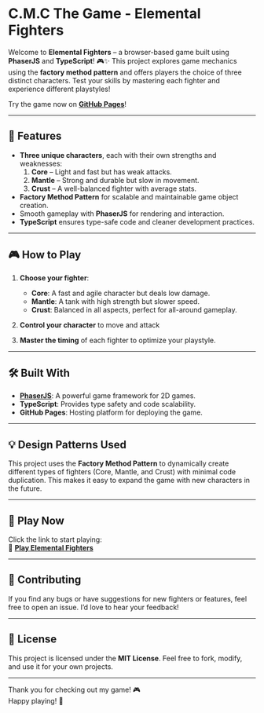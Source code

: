 # **C.M.C The Game - Elemental Fighters**

Welcome to **Elemental Fighters** – a browser-based game built using **PhaserJS** and **TypeScript**! 🎮✨ This project explores game mechanics using the **factory method pattern** and offers players the choice of three distinct characters. Test your skills by mastering each fighter and experience different playstyles!

Try the game now on **[GitHub Pages](https://lugrion.github.io/cmc-game/)**!  

---

## 🚀 **Features**
- **Three unique characters**, each with their own strengths and weaknesses:
  1. **Core** – Light and fast but has weak attacks.
  2. **Mantle** – Strong and durable but slow in movement.
  3. **Crust** – A well-balanced fighter with average stats.
- **Factory Method Pattern** for scalable and maintainable game object creation.
- Smooth gameplay with **PhaserJS** for rendering and interaction.
- **TypeScript** ensures type-safe code and cleaner development practices.

---

## 🎮 **How to Play**
1. **Choose your fighter**:
   - **Core**: A fast and agile character but deals low damage.
   - **Mantle**: A tank with high strength but slower speed.
   - **Crust**: Balanced in all aspects, perfect for all-around gameplay.

2. **Control your character** to move and attack
3. **Master the timing** of each fighter to optimize your playstyle.

---

## 🛠️ **Built With**
- [**PhaserJS**](https://phaser.io/): A powerful game framework for 2D games.  
- **TypeScript**: Provides type safety and code scalability.  
- **GitHub Pages**: Hosting platform for deploying the game.

---

## 💡 **Design Patterns Used**
This project uses the **Factory Method Pattern** to dynamically create different types of fighters (Core, Mantle, and Crust) with minimal code duplication. This makes it easy to expand the game with new characters in the future. 

---

## 📢 **Play Now**
Click the link to start playing:  
🔗 **[Play Elemental Fighters](https://lugrion.github.io/cmc-game/)**

---

## 🤝 **Contributing**
If you find any bugs or have suggestions for new fighters or features, feel free to open an issue. I’d love to hear your feedback!  

---

## 📝 **License**
This project is licensed under the **MIT License**. Feel free to fork, modify, and use it for your own projects.

---

Thank you for checking out my game! 🎮  
Happy playing! 🚀

